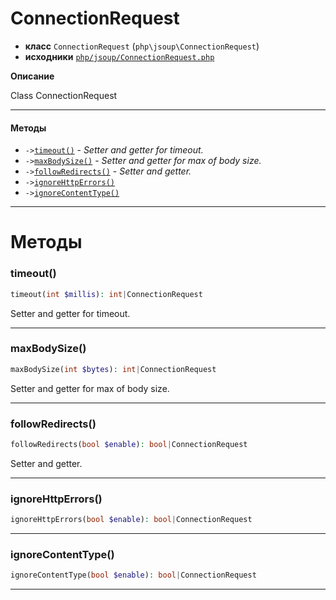 # ConnectionRequest

- **класс** `ConnectionRequest` (`php\jsoup\ConnectionRequest`)
- **исходники** [`php/jsoup/ConnectionRequest.php`](./src/main/resources/JPHP-INF/sdk/php/jsoup/ConnectionRequest.php)

**Описание**

Class ConnectionRequest

---

#### Методы

- `->`[`timeout()`](#method-timeout) - _Setter and getter for timeout._
- `->`[`maxBodySize()`](#method-maxbodysize) - _Setter and getter for max of body size._
- `->`[`followRedirects()`](#method-followredirects) - _Setter and getter._
- `->`[`ignoreHttpErrors()`](#method-ignorehttperrors)
- `->`[`ignoreContentType()`](#method-ignorecontenttype)

---
# Методы

<a name="method-timeout"></a>

### timeout()
```php
timeout(int $millis): int|ConnectionRequest
```
Setter and getter for timeout.

---

<a name="method-maxbodysize"></a>

### maxBodySize()
```php
maxBodySize(int $bytes): int|ConnectionRequest
```
Setter and getter for max of body size.

---

<a name="method-followredirects"></a>

### followRedirects()
```php
followRedirects(bool $enable): bool|ConnectionRequest
```
Setter and getter.

---

<a name="method-ignorehttperrors"></a>

### ignoreHttpErrors()
```php
ignoreHttpErrors(bool $enable): bool|ConnectionRequest
```

---

<a name="method-ignorecontenttype"></a>

### ignoreContentType()
```php
ignoreContentType(bool $enable): bool|ConnectionRequest
```

---
